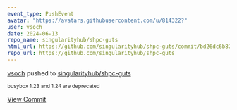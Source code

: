 ```yaml
---
event_type: PushEvent
avatar: "https://avatars.githubusercontent.com/u/814322?"
user: vsoch
date: 2024-06-13
repo_name: singularityhub/shpc-guts
html_url: https://github.com/singularityhub/shpc-guts/commit/bd26dc6b826e8515f855e7e344c9eb3d8d36b9dc
repo_url: https://github.com/singularityhub/shpc-guts
---
```


<a href='https://github.com/vsoch' target='_blank'>vsoch</a> pushed to <a href='https://github.com/singularityhub/shpc-guts' target='_blank'>singularityhub/shpc-guts</a>

<small>busybox 1.23 and 1.24 are deprecated</small>

<a href='https://github.com/singularityhub/shpc-guts/commit/bd26dc6b826e8515f855e7e344c9eb3d8d36b9dc' target='_blank'>View Commit</a>